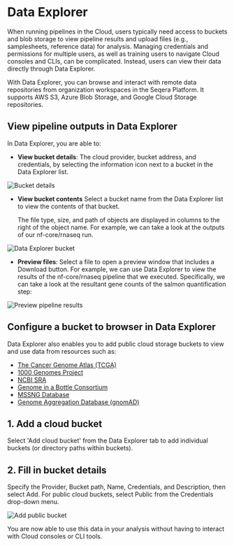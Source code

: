 # Data Explorer

When running pipelines in the Cloud, users typically need access to buckets and blob storage to view pipeline results and upload files (e.g., samplesheets, reference data) for analysis. Managing credentials and permissions for multiple users, as well as training users to navigate Cloud consoles and CLIs, can be complicated. Instead, users can view their data directly through Data Explorer.

With Data Explorer, you can browse and interact with remote data repositories from organization workspaces in the Seqera Platform. It supports AWS S3, Azure Blob Storage, and Google Cloud Storage repositories.

## View pipeline outputs in Data Explorer

In Data Explorer, you are able to:

  - **View bucket details**:
    The cloud provider, bucket address, and credentials, by selecting the information icon next to a bucket in the Data Explorer list.

![Bucket details](assets/data-explorer-view-details.gif)

  - **View bucket contents**
    Select a bucket name from the Data Explorer list to view the contents of that bucket. 
    
    The file type, size, and path of objects are displayed in columns to the right of the object name. For example, we can take a look at the outputs of our nf-core/rnaseq run.

   ![Data Explorer bucket](assets/sp-cloud-data-explorer.gif)

   - **Preview files**: 
    Select a file to open a preview window that includes a Download button. For example, we can use Data Explorer to view the results of the nf-core/rnaseq pipeline that we executed. Specifically, we can take a look at the resultant gene counts of the salmon quantification step:

![Preview pipeline results](assets/data-explorer-preview-files.gif)

## Configure a bucket to browser in Data Explorer
Data Explorer also enables you to add public cloud storage buckets to view and use data from resources such as:

-  [The Cancer Genome Atlas (TCGA)](https://registry.opendata.aws/tcga/)
- [1000 Genomes Project](https://registry.opendata.aws/1000-genomes/)
- [NCBI SRA](https://registry.opendata.aws/ncbi-sra/)
- [Genome in a Bottle Consortium](https://docs.opendata.aws/giab/readme.html)
- [MSSNG Database](https://cloud.google.com/life-sciences/docs/resources/public-datasets/mssng)
- [Genome Aggregation Database (gnomAD)](https://cloud.google.com/life-sciences/docs/resources/public-datasets/gnomad) 

## 1. Add a cloud bucket
Select 'Add cloud bucket' from the Data Explorer tab to add individual buckets (or directory paths within buckets). 

## 2. Fill in bucket details
Specify the Provider, Bucket path, Name, Credentials, and Description, then select Add. For public cloud buckets, select Public from the Credentials drop-down menu.

![Add public bucket](assets/data-explorer-add-bucket.gif)

You are now able to use this data in your analysis without having to interact with Cloud consoles or CLI tools. 
